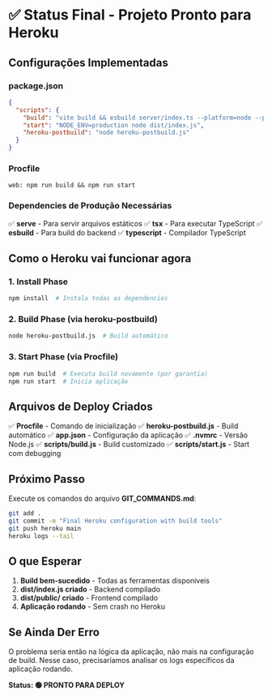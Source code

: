 # ✅ Status Final - Projeto Pronto para Heroku

## Configurações Implementadas

### package.json
```json
{
  "scripts": {
    "build": "vite build && esbuild server/index.ts --platform=node --packages=external --bundle --format=esm --outdir=dist",
    "start": "NODE_ENV=production node dist/index.js",
    "heroku-postbuild": "node heroku-postbuild.js"
  }
}
```

### Procfile
```
web: npm run build && npm run start
```

### Dependencies de Produção Necessárias
✅ **serve** - Para servir arquivos estáticos
✅ **tsx** - Para executar TypeScript
✅ **esbuild** - Para build do backend
✅ **typescript** - Compilador TypeScript

## Como o Heroku vai funcionar agora

### 1. Install Phase
```bash
npm install  # Instala todas as dependencies
```

### 2. Build Phase (via heroku-postbuild)
```bash
node heroku-postbuild.js  # Build automático
```

### 3. Start Phase (via Procfile)
```bash
npm run build  # Executa build novamente (por garantia)
npm run start  # Inicia aplicação
```

## Arquivos de Deploy Criados

✅ **Procfile** - Comando de inicialização
✅ **heroku-postbuild.js** - Build automático
✅ **app.json** - Configuração da aplicação
✅ **.nvmrc** - Versão Node.js
✅ **scripts/build.js** - Build customizado
✅ **scripts/start.js** - Start com debugging

## Próximo Passo

Execute os comandos do arquivo **GIT_COMMANDS.md**:

```bash
git add .
git commit -m "Final Heroku configuration with build tools"
git push heroku main
heroku logs --tail
```

## O que Esperar

1. **Build bem-sucedido** - Todas as ferramentas disponíveis
2. **dist/index.js criado** - Backend compilado
3. **dist/public/ criado** - Frontend compilado  
4. **Aplicação rodando** - Sem crash no Heroku

## Se Ainda Der Erro

O problema seria então na lógica da aplicação, não mais na configuração de build. Nesse caso, precisaríamos analisar os logs específicos da aplicação rodando.

**Status: 🟢 PRONTO PARA DEPLOY**